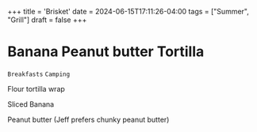 +++
title = 'Brisket'
date = 2024-06-15T17:11:26-04:00
tags = ["Summer", "Grill"]
draft = false
+++
# Banana Peanut butter Tortilla

`Breakfasts` `Camping`

Flour tortilla wrap

Sliced Banana

Peanut butter (Jeff prefers chunky peanut butter)
